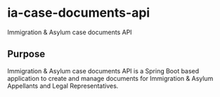 # ia-case-documents-api

Immigration &amp; Asylum case documents API

## Purpose

Immigration &amp; Asylum case documents API is a Spring Boot based application to create and manage documents for Immigration & Asylum Appellants and Legal Representatives.
